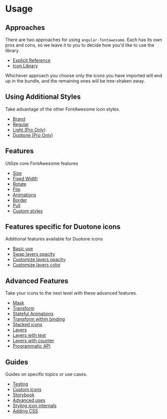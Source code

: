 # Usage

## Approaches
There are two approaches for using `angular-fontawesome`. Each has its own pros and cons, so we leave it to you to decide how you'd like to use the library.

* [Explicit Reference](./usage/explicit-reference.md)
* [Icon Library](./usage/icon-library.md)

Whichever approach you choose only the icons you have imported will end up in the bundle, and the remaining ones will be tree-shaken away.

## Using Additional Styles
Take advantage of the other FontAwesome icon styles.

* [Brand](./usage/using-other-styles.md#brand-icons)
* [Regular](./usage/using-other-styles.md#regular-icons)
* [Light (Pro Only)](./usage/using-other-styles.md#pro-only-light-icons)
* [Duotone (Pro Only)](./usage/using-other-styles.md#pro-only-duotone-icons)

## Features
Utilize core FontAwesome features

* [Size](./usage/features.md#size)
* [Fixed Width](./usage/features.md#fixed-width)
* [Rotate](./usage/features.md#rotate)
* [Flip](./usage/features.md#flip)
* [Animations](./usage/features.md#animations)
* [Border](./usage/features.md#border)
* [Pull](./usage/features.md#pull)
* [Custom styles](./usage/features.md#custom-styles)

## Features specific for Duotone icons
Additional features available for Duotone icons

* [Basic use](./usage/features.md#basic-use)
* [Swap layers opacity](./usage/features.md#swap-layers-opacity)
* [Customize layers opacity](./usage/features.md#customize-layers-opacity)
* [Customize layers color](./usage/features.md#customize-layers-color)

## Advanced Features
Take your icons to the next level with these advanced features.

* [Mask](./usage/features.md#mask)
* [Transform](./usage/features.md#transform)
* [Stateful Animations](./usage/features.md#stateful-animations)
* [Transform within binding](./usage/features.md#transform-within-binding)
* [Stacked icons](./usage/features.md#stacked-icons)
* [Layers](./usage/features.md#layers)
* [Layers with text](./usage/features.md#layers-with-text)
* [Layers with counter](./usage/features.md#layers-with-counter)
* [Programmatic API](./usage/features.md#programmatic-api)

## Guides
Guides on specific topics or use cases.

* [Testing](./guide/testing.md)
* [Custom icons](./guide/custom-icons.md)
* [Storybook](./guide/storybook.md)
* [Advanced uses](./guide/advanced-uses.md)
* [Styling icon internals](./guide/styling-icon-internals.md)
* [Adding CSS](./guide/adding-css.md)
